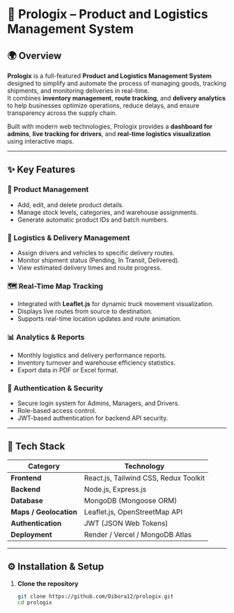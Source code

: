 # 🚚 Prologix – Product and Logistics Management System 

## 🌍 Overview
**Prologix** is a full-featured **Product and Logistics Management System** designed to simplify and automate the process of managing goods, tracking shipments, and monitoring deliveries in real-time.  
It combines **inventory management**, **route tracking**, and **delivery analytics** to help businesses optimize operations, reduce delays, and ensure transparency across the supply chain.

Built with modern web technologies, Prologix provides a **dashboard for admins**, **live tracking for drivers**, and **real-time logistics visualization** using interactive maps.

---

## ✨ Key Features

### 🏢 Product Management
- Add, edit, and delete product details.
- Manage stock levels, categories, and warehouse assignments.
- Generate automatic product IDs and batch numbers.

### 🚛 Logistics & Delivery Management
- Assign drivers and vehicles to specific delivery routes.
- Monitor shipment status (Pending, In Transit, Delivered).
- View estimated delivery times and route progress.

### 🗺️ Real-Time Map Tracking
- Integrated with **Leaflet.js** for dynamic truck movement visualization.
- Displays live routes from source to destination.
- Supports real-time location updates and route animation.

### 📊 Analytics & Reports
- Monthly logistics and delivery performance reports.
- Inventory turnover and warehouse efficiency statistics.
- Export data in PDF or Excel format.

### 🔐 Authentication & Security
- Secure login system for Admins, Managers, and Drivers.
- Role-based access control.
- JWT-based authentication for backend API security.

---

## 🧠 Tech Stack

| Category | Technology |
|-----------|-------------|
| **Frontend** | React.js, Tailwind CSS, Redux Toolkit |
| **Backend** | Node.js, Express.js |
| **Database** | MongoDB (Mongoose ORM) |
| **Maps / Geolocation** | Leaflet.js, OpenStreetMap API |
| **Authentication** | JWT (JSON Web Tokens) |
| **Deployment** | Render / Vercel / MongoDB Atlas |

---

## ⚙️ Installation & Setup

1. **Clone the repository**
   ```bash
   git clone https://github.com/Dibora12/prologix.git
   cd prologix


